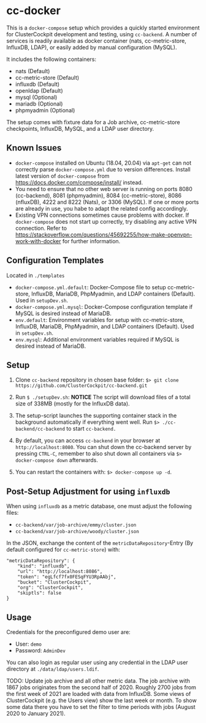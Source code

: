 # cc-docker

This is a `docker-compose` setup which provides a quickly started environment for ClusterCockpit development and testing, using `cc-backend`.
A number of services is readily available as docker container (nats, cc-metric-store, InfluxDB, LDAP), or easily added by manual configuration (MySQL).

It includes the following containers:
* nats (Default)
* cc-metric-store (Default)
* influxdb (Default)
* openldap (Default)
* mysql (Optional)
* mariadb (Optional)
* phpmyadmin (Optional)

The setup comes with fixture data for a Job archive, cc-metric-store checkpoints, InfluxDB, MySQL, and a LDAP user directory.

## Known Issues

* `docker-compose` installed on Ubuntu (18.04, 20.04) via `apt-get` can not correctly parse `docker-compose.yml` due to version differences. Install latest version of `docker-compose` from https://docs.docker.com/compose/install/ instead.
* You need to ensure that no other web server is running on ports 8080 (cc-backend), 8081 (phpmyadmin), 8084 (cc-metric-store), 8086 (nfluxDB), 4222 and 8222 (Nats), or 3306 (MySQL). If one or more ports are already in use, you habe to adapt the related config accordingly.
* Existing VPN connections sometimes cause problems with docker. If `docker-compose` does not start up correctly, try disabling any active VPN connection. Refer to https://stackoverflow.com/questions/45692255/how-make-openvpn-work-with-docker for further information.

## Configuration Templates

Located in `./templates`
* `docker-compose.yml.default`: Docker-Compose file to setup cc-metric-store, InfluxDB, MariaDB, PhpMyadmin, and LDAP containers (Default). Used in `setupDev.sh`.
* `docker-compose.yml.mysql`: Docker-Compose configuration template if MySQL is desired instead of MariaDB.
* `env.default`: Environment variables for setup with cc-metric-store, InfluxDB, MariaDB, PhpMyadmin, and LDAP containers (Default). Used in `setupDev.sh`.
* `env.mysql`: Additional environment variables required if MySQL is desired instead of MariaDB.

## Setup

1. Clone `cc-backend` repository in chosen base folder: `$> git clone https://github.com/ClusterCockpit/cc-backend.git`

2. Run `$ ./setupDev.sh`:  **NOTICE** The script will download files of a total size of 338MB (mostly for the InfluxDB data).

3. The setup-script launches the supporting container stack in the background automatically if everything went well. Run `$> ./cc-backend/cc-backend` to start `cc-backend.`

4. By default, you can access `cc-backend` in your browser at `http://localhost:8080`. You can shut down the cc-backend server by pressing `CTRL-C`, remember to also shut down all containers via `$> docker-compose down` afterwards.

5. You can restart the containers with: `$> docker-compose up -d`.

## Post-Setup Adjustment for using `influxdb`

When using `influxdb` as a metric database, one must adjust the following files:
* `cc-backend/var/job-archive/emmy/cluster.json`
* `cc-backend/var/job-archive/woody/cluster.json`

In the JSON, exchange the content of the `metricDataRepository`-Entry (By default configured for `cc-metric-store`) with:
```
"metricDataRepository": {
    "kind": "influxdb",
    "url": "http://localhost:8086",
    "token": "egLfcf7fx0FESqFYU3RpAAbj",
    "bucket": "ClusterCockpit",
    "org": "ClusterCockpit",
    "skiptls": false
}
```


## Usage

Credentials for the preconfigured demo user are:
* User: `demo`
* Password: `AdminDev`

You can also login as regular user using any credential in the LDAP user directory at `./data/ldap/users.ldif`.

TODO: Update job archive and all other metric data.
The job archive with 1867 jobs originates from the second half of 2020.
Roughly 2700 jobs from the first week of 2021 are loaded with data from InfluxDB.
Some views of ClusterCockpit (e.g. the Users view) show the last week or month.
To show some data there you have to set the filter to time periods with jobs (August 2020 to January 2021).
